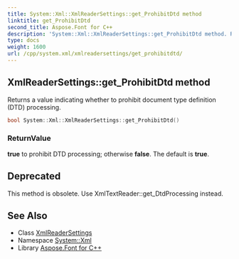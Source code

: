 ```yaml
---
title: System::Xml::XmlReaderSettings::get_ProhibitDtd method
linktitle: get_ProhibitDtd
second_title: Aspose.Font for C++
description: 'System::Xml::XmlReaderSettings::get_ProhibitDtd method. Returns a value indicating whether to prohibit document type definition (DTD) processing in C++.'
type: docs
weight: 1600
url: /cpp/system.xml/xmlreadersettings/get_prohibitdtd/
---
```

## XmlReaderSettings::get_ProhibitDtd method


Returns a value indicating whether to prohibit document type definition (DTD) processing.

```cpp
bool System::Xml::XmlReaderSettings::get_ProhibitDtd()
```


### ReturnValue

**true** to prohibit DTD processing; otherwise **false**. The default is **true**.

## Deprecated
This method is obsolete. Use XmlTextReader::get_DtdProcessing instead. 

## See Also

* Class [XmlReaderSettings](../)
* Namespace [System::Xml](../../)
* Library [Aspose.Font for C++](../../../)
